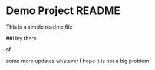 # Demo Project README

This is a simple readme file

##Hey there

sf

some more updates
whatever
I hope it is not a big problem
